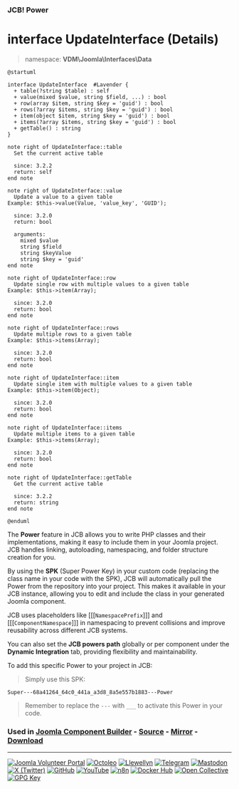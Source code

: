 ### JCB! Power
# interface UpdateInterface (Details)
> namespace: **VDM\Joomla\Interfaces\Data**

```uml
@startuml

interface UpdateInterface  #Lavender {
  + table(?string $table) : self
  + value(mixed $value, string $field, ...) : bool
  + row(array $item, string $key = 'guid') : bool
  + rows(?array $items, string $key = 'guid') : bool
  + item(object $item, string $key = 'guid') : bool
  + items(?array $items, string $key = 'guid') : bool
  + getTable() : string
}

note right of UpdateInterface::table
  Set the current active table

  since: 3.2.2
  return: self
end note

note right of UpdateInterface::value
  Update a value to a given table
Example: $this->value(Value, 'value_key', 'GUID');

  since: 3.2.0
  return: bool
  
  arguments:
    mixed $value
    string $field
    string $keyValue
    string $key = 'guid'
end note

note right of UpdateInterface::row
  Update single row with multiple values to a given table
Example: $this->item(Array);

  since: 3.2.0
  return: bool
end note

note right of UpdateInterface::rows
  Update multiple rows to a given table
Example: $this->items(Array);

  since: 3.2.0
  return: bool
end note

note right of UpdateInterface::item
  Update single item with multiple values to a given table
Example: $this->item(Object);

  since: 3.2.0
  return: bool
end note

note right of UpdateInterface::items
  Update multiple items to a given table
Example: $this->items(Array);

  since: 3.2.0
  return: bool
end note

note right of UpdateInterface::getTable
  Get the current active table

  since: 3.2.2
  return: string
end note

@enduml
```

The **Power** feature in JCB allows you to write PHP classes and their implementations,
making it easy to include them in your Joomla project. JCB handles linking, autoloading,
namespacing, and folder structure creation for you.

By using the **SPK** (Super Power Key) in your custom code (replacing the class name
in your code with the SPK), JCB will automatically pull the Power from the repository
into your project. This makes it available in your JCB instance, allowing you to edit
and include the class in your generated Joomla component.

JCB uses placeholders like [[[`NamespacePrefix`]]] and [[[`ComponentNamespace`]]] in
namespacing to prevent collisions and improve reusability across different JCB systems.

You can also set the **JCB powers path** globally or per component under the
**Dynamic Integration** tab, providing flexibility and maintainability.

To add this specific Power to your project in JCB:

> Simply use this SPK:
```
Super---68a41264_64c0_441a_a3d8_8a5e557b1883---Power
```
> Remember to replace the `---` with `___` to activate this Power in your code.

### Used in [Joomla Component Builder](https://www.joomlacomponentbuilder.com) - [Source](https://git.vdm.dev/joomla/Component-Builder) - [Mirror](https://github.com/vdm-io/Joomla-Component-Builder) - [Download](https://git.vdm.dev/joomla/pkg-component-builder/releases)

---
[![Joomla Volunteer Portal](https://img.shields.io/badge/-Joomla-gold?logo=joomla)](https://volunteers.joomla.org/joomlers/1396-llewellyn-van-der-merwe "Join Llewellyn on the Joomla Volunteer Portal: Shaping the Future Together!") [![Octoleo](https://img.shields.io/badge/-Octoleo-black?logo=linux)](https://git.vdm.dev/octoleo "--quiet") [![Llewellyn](https://img.shields.io/badge/-Llewellyn-ffffff?logo=gitea)](https://git.vdm.dev/Llewellyn "Collaborate and Innovate with Llewellyn on Git: Building a Better Code Future!") [![Telegram](https://img.shields.io/badge/-Telegram-blue?logo=telegram)](https://t.me/Joomla_component_builder "Join Llewellyn and the Community on Telegram: Building Joomla Components Together!") [![Mastodon](https://img.shields.io/badge/-Mastodon-9e9eec?logo=mastodon)](https://joomla.social/@llewellyn "Connect and Engage with Llewellyn on Joomla Social: Empowering Communities, One Post at a Time!") [![X (Twitter)](https://img.shields.io/badge/-X-black?logo=x)](https://x.com/llewellynvdm "Join the Conversation with Llewellyn on X: Where Ideas Take Flight!") [![GitHub](https://img.shields.io/badge/-GitHub-181717?logo=github)](https://github.com/Llewellynvdm "Build, Innovate, and Thrive with Llewellyn on GitHub: Turning Ideas into Impact!") [![YouTube](https://img.shields.io/badge/-YouTube-ff0000?logo=youtube)](https://www.youtube.com/@OctoYou "Explore, Learn, and Create with Llewellyn on YouTube: Your Gateway to Inspiration!") [![n8n](https://img.shields.io/badge/-n8n-black?logo=n8n)](https://n8n.io/creators/octoleo "Effortless Automation and Impactful Workflows with Llewellyn on n8n!") [![Docker Hub](https://img.shields.io/badge/-Docker-grey?logo=docker)](https://hub.docker.com/u/llewellyn "Llewellyn on Docker: Containerize Your Creativity!") [![Open Collective](https://img.shields.io/badge/-Donate-green?logo=opencollective)](https://opencollective.com/joomla-component-builder "Donate towards JCB: Help Llewellyn financially so he can continue developing this great tool!") [![GPG Key](https://img.shields.io/badge/-GPG-blue?logo=gnupg)](https://git.vdm.dev/Llewellyn/gpg "Unlock Trust and Security with Llewellyn's GPG Key: Your Gateway to Verified Connections!")